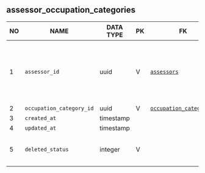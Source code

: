 
assessor_occupation_categories
----------------------------


NO | NAME | DATA TYPE | PK | FK | DESCRIPTION  | COMMENTS          
---|------|-----------|----|----|--------------|----------
1|`assessor_id` | uuid | V | [`assessors`](assessors.md) |  | TODO: PK with multiple fields - is it ok for ORM, or should we add a surrogate key instead?
2|`occupation_category_id` | uuid | V | [`occupation_categories`](occupation_categories.md) |  | 
3|`created_at` | timestamp |  |  |  | 
4|`updated_at` | timestamp |  |  |  | 
5|`deleted_status` | integer | V |  | 0 - active record, 1 - deleted record. | 
